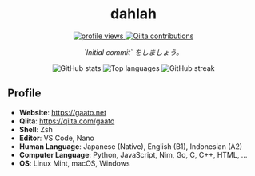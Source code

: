 <h1 align="center">dahlah</h1>

<p align="center">
  <a href="https://github.com/gaato">
    <img src="https://komarev.com/ghpvc/?username=gaato&color=blueviolet" alt="profile views" />
  </a>
  <a href="https://qiita.com/gaato">
    <img src="https://qiita-badge.apiapi.app/s/gaato/contributions.svg" alt="Qiita contributions" />
  </a>
</p>

<p align="center"><em>`Initial commit` をしましょう。</em></p>

<div align="center">
  <img src="https://github-readme-stats.vercel.app/api?username=gaato&show_icons=true&theme=tokyonight" alt="GitHub stats" />
  <img src="https://github-readme-stats.vercel.app/api/top-langs/?username=gaato&layout=compact&theme=tokyonight" alt="Top languages" />
  <img src="https://github-readme-streak-stats.herokuapp.com/?user=gaato&mode=weekly&theme=tokyonight" alt="GitHub streak" />
</div>

## Profile

- **Website**: https://gaato.net
- **Qiita**: https://qiita.com/gaato
- **Shell**: Zsh
- **Editor**: VS Code, Nano
- **Human Language**: Japanese (Native), English (B1), Indonesian (A2)
- **Computer Language**: Python, JavaScript, Nim, Go, C, C++, HTML, ...
- **OS**: Linux Mint, macOS, Windows
